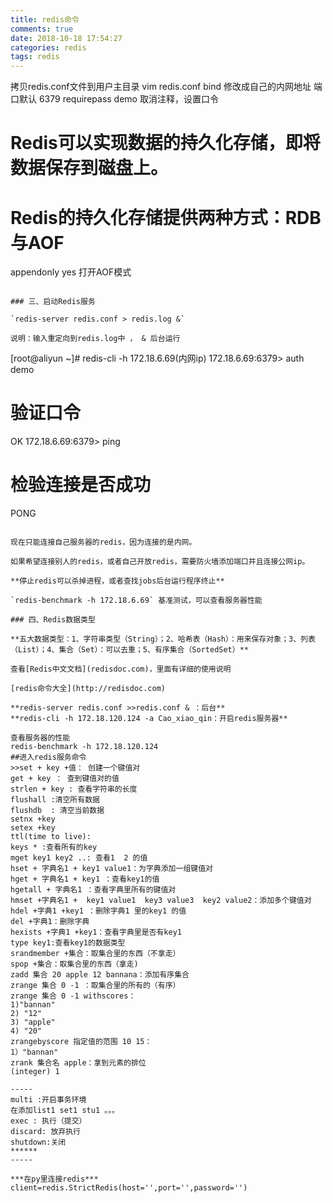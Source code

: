```yaml
---
title: redis命令
comments: true
date: 2018-10-18 17:54:27
categories: redis
tags: redis 
---
```

拷贝redis.conf文件到用户主目录
vim redis.conf
bind 修改成自己的内网地址
端口默认 6379
requirepass demo 取消注释，设置口令
# Redis可以实现数据的持久化存储，即将数据保存到磁盘上。 
# Redis的持久化存储提供两种方式：RDB与AOF
appendonly yes 打开AOF模式
```

### 三、启动Redis服务

`redis-server redis.conf > redis.log &`  

说明：输入重定向到redis.log中 ， & 后台运行

```
[root@aliyun ~]# redis-cli -h 172.18.6.69(内网ip)
172.18.6.69:6379> auth demo    
# 验证口令
OK
172.18.6.69:6379> ping
# 检验连接是否成功
PONG
```

现在只能连接自己服务器的redis，因为连接的是内网。

如果希望连接别人的redis，或者自己开放redis，需要防火墙添加端口并且连接公网ip。

**停止redis可以杀掉进程，或者查找jobs后台运行程序终止**

`redis-benchmark -h 172.18.6.69` 基准测试，可以查看服务器性能

### 四、Redis数据类型

**五大数据类型：1、字符串类型（String）；2、哈希表（Hash）：用来保存对象；3、列表（List）；4、集合（Set）：可以去重；5、有序集合（SortedSet）**

查看[Redis中文文档](redisdoc.com)，里面有详细的使用说明

[redis命令大全](http://redisdoc.com)

**redis-server redis.conf >>redis.conf & ：后台**   
**redis-cli -h 172.18.120.124 -a Cao_xiao_qin：开启redis服务器**  

查看服务器的性能   
redis-benchmark -h 172.18.120.124 
##进入redis服务命令 
>>set + key +值： 创建一个键值对  
get + key ： 查到键值对的值  
strlen + key : 查看字符串的长度  
flushall :清空所有数据  
flushdb  : 清空当前数据  
setnx +key    
setex +key    
ttl(time to live):  
keys * :查看所有的key   
mget key1 key2 ..: 查看1  2 的值  
hset + 字典名1 + key1 value1：为字典添加一组键值对  
hget + 字典名1 + key1 ：查看key1的值  
hgetall + 字典名1 ：查看字典里所有的键值对   
hmset +字典名1 +  key1 value1  key3 value3  key2 value2：添加多个键值对  
hdel +字典1 +key1 ：删除字典1 里的key1 的值  
del +字典1：删除字典  
hexists +字典1 +key1：查看字典里是否有key1   
type key1:查看key1的数据类型  
srandmember +集合：取集合里的东西（不拿走）  
spop +集合：取集合里的东西（拿走)  
zadd 集合 20 apple 12 bannana：添加有序集合   
zrange 集合 0 -1 ：取集合里的所有的（有序）  
zrange 集合 0 -1 withscores：  
1)"bannan"  
2) "12"  
3) "apple"  
4) "20"  
zrangebyscore 指定值的范围 10 15：  
1）"bannan"  
zrank 集合名 apple：拿到元素的排位  
(integer) 1    

-----
multi :开启事务环境  
在添加list1 set1 stu1 。。。  
exec : 执行（提交）   
discard: 放弃执行    
shutdown:关闭
******
-----

***在py里连接redis***   
client=redis.StrictRedis(host='',port='',password='')   








